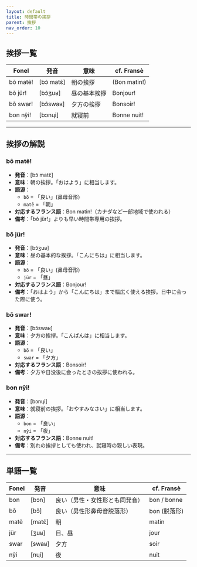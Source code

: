 ```yaml
---
layout: default
title: 時間帯の挨拶
parent: 挨拶
nav_order: 10
---
```


## 挨拶一覧

| Fonel            | 発音             | 意味               | cf. Fransè           |
|------------------|------------------|--------------------|----------------------|
| bõ matẽ!         | [bɔ̃ matɛ̃]      | 朝の挨拶           | (Bon matin!)         |
| bõ jür!          | [bɔ̃ʒuʁ]         | 昼の基本挨拶       | Bonjour!             |
| bõ swar!         | [bɔ̃swaʁ]        | 夕方の挨拶         | Bonsoir!             |
| bon nŷi!         | [bɔnɥi]          | 就寝前             | Bonne nuit!          |

---

## 挨拶の解説

### bõ matẽ!
- **発音**：[bɔ̃ matɛ̃]
- **意味**：朝の挨拶。「おはよう」に相当します。
- **語源**：
  - `bõ` = 「良い」(鼻母音形)
  - `matẽ` = 「朝」
- **対応するフランス語**：Bon matin!（カナダなど一部地域で使われる）
- **備考**：「bõ jür!」よりも早い時間帯専用の挨拶。

### bõ jür!
- **発音**：[bɔ̃ʒuʁ]
- **意味**：昼の基本的な挨拶。「こんにちは」に相当します。
- **語源**：
  - `bõ` = 「良い」(鼻母音形)
  - `jür` = 「昼」
- **対応するフランス語**：Bonjour!
- **備考**：「おはよう」から「こんにちは」まで幅広く使える挨拶。日中に会った際に使う。

### bõ swar!
- **発音**：[bɔ̃swaʁ]
- **意味**：夕方の挨拶。「こんばんは」に相当します。
- **語源**：
  - `bõ` = 「良い」
  - `swar` = 「夕方」
- **対応するフランス語**：Bonsoir!
- **備考**：夕方や日没後に会ったときの挨拶に使われる。

### bon nŷi!
- **発音**：[bɔnɥi]
- **意味**：就寝前の挨拶。「おやすみなさい」に相当します。
- **語源**：
  - `bon` = 「良い」
  - `nŷi` = 「夜」
- **対応するフランス語**：Bonne nuit!
- **備考**：別れの挨拶としても使われ、就寝時の親しい表現。

---

## 単語一覧

| Fonel     | 発音      | 意味                              | cf. Fransè     |
|-----------|-----------|-----------------------------------|----------------|
| bon       | [bɔn]     | 良い（男性・女性形とも同発音）    | bon / bonne    |
| bõ        | [bɔ̃]     | 良い（男性形鼻母音脱落形）        | bon (脱落形)   |
| matẽ      | [matɛ̃]   | 朝                                | matin          |
| jür       | [ʒuʁ]     | 日、昼                            | jour           |
| swar      | [swaʁ]    | 夕方                              | soir           |
| nŷi       | [nɥi]     | 夜                                | nuit           |
